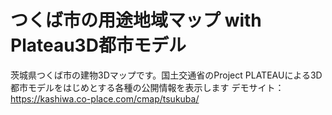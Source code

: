# つくば市の用途地域マップ with Plateau3D都市モデル

茨城県つくば市の建物3Dマップです。国土交通省のProject PLATEAUによる3D都市モデルをはじめとする各種の公開情報を表示します
デモサイト：https://kashiwa.co-place.com/cmap/tsukuba/
